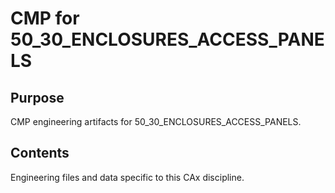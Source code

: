 # CMP for 50_30_ENCLOSURES_ACCESS_PANELS

## Purpose
CMP engineering artifacts for 50_30_ENCLOSURES_ACCESS_PANELS.

## Contents
Engineering files and data specific to this CAx discipline.
